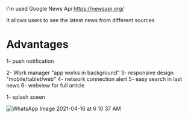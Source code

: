 I'm used Google News Api https://newsapi.org/

It allows users to see the latest news from different sources

# Advantages

1- push notification

2- Work manager "app works in background"
3- responsive design "mobile/tablet/web"
4- network connection alert
5- easy search in last news
6- webview for full article

1- splash sceen 

![WhatsApp Image 2021-04-16 at 6 10 37 AM](https://user-images.githubusercontent.com/48440396/114970402-ad8f9900-9e7a-11eb-9872-df067375d0f5.jpeg)


